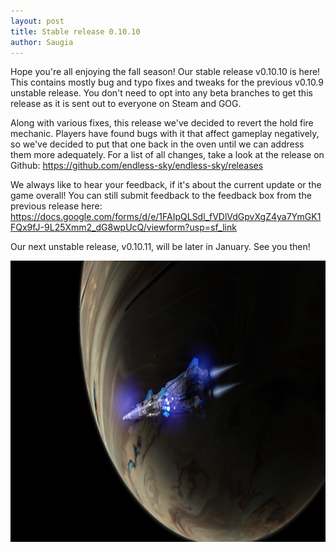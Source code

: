 ```yaml
---
layout: post
title: Stable release 0.10.10
author: Saugia
---
```


Hope you're all enjoying the fall season! Our stable release v0.10.10 is here! This contains mostly bug and typo fixes and tweaks for the previous v0.10.9 unstable release. You don't need to opt into any beta branches to get this release as it is sent out to everyone on Steam and GOG.

Along with various fixes, this release we've decided to revert the hold fire mechanic. Players have found bugs with it that affect gameplay negatively, so we've decided to put that one back in the oven until we can address them more adequately. For a list of all changes, take a look at the release on Github: https://github.com/endless-sky/endless-sky/releases

We always like to hear your feedback, if it's about the current update or the game overall! You can still submit feedback to the feedback box from the previous release here: https://docs.google.com/forms/d/e/1FAIpQLSdl_fVDlVdGpvXgZ4ya7YmGK1FQx9fJ-9L25Xmm2_dG8wpUcQ/viewform?usp=sf_link

Our next unstable release, v0.10.11, will be later in January. See you then!

<img class="centered shadowed" src="/images/blog/v0.10.10.png" width="800" height="450" />
